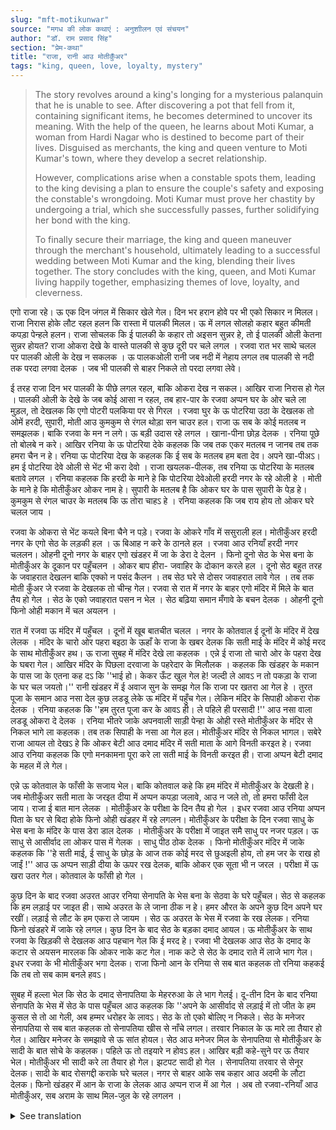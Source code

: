 ```yaml
---
slug: "mft-motikunwar"
source: "मगध की लोक कथाएं : अनुशाीलन एवं संचयन"
author: "डॉ. राम प्रसाद सिंह"
section: "प्रेम-कथा"
title: "राजा, रानी आउ मोतीकुँअर"
tags: "king, queen, love, loyalty, mystery"
---
```

<blockquote>
The story revolves around a king's longing for a mysterious palanquin that he is unable to see. After discovering a pot that fell from it, containing significant items, he becomes determined to uncover its meaning. With the help of the queen, he learns about Moti Kumar, a woman from Hardi Nagar who is destined to become part of their lives. Disguised as merchants, the king and queen venture to Moti Kumar's town, where they develop a secret relationship. 

However, complications arise when a constable spots them, leading to the king devising a plan to ensure the couple's safety and exposing the constable's wrongdoing. Moti Kumar must prove her chastity by undergoing a trial, which she successfully passes, further solidifying her bond with the king. 

To finally secure their marriage, the king and queen maneuver through the merchant's household, ultimately leading to a successful wedding between Moti Kumar and the king, blending their lives together. The story concludes with the king, queen, and Moti Kumar living happily together, emphasizing themes of love, loyalty, and cleverness.
</blockquote>

एगो राजा रहे। ऊ एक दिन जंगल में सिकार खेले गेल। दिन भर हरान होवे पर भी एको सिकार न मिलल। राजा निरास होके लौट रहल हलन कि रास्ता में पालकी मिलल। ऊ में लगल सोलहो कहार बहुत कीमती कपड़ा पेन्हले हलन। राजा सोचलक कि ई पालकी के कहार तो अइसन सुन्नर हे, तो ई पालकी ओली केतना सुन्नर होयत? राजा ओकरा देखे के वास्ते पालकी से कुछ दूरी पर चले लगल । रजवा रात भर साथे चलल पर पालकी ओली के देख न सकलक । ऊ पालकओली रानी जब नदी में नेहाय लगल तब पालकी से नदी तक परदा लगवा देलक । जब भी पालकी से बाहर निकले तो परदा लगवा लेवे। 

ई तरह राजा दिन भर पालकी के पीछे लगल रहल, बाकि ओकरा देख न सकल। आखिर राजा निरास हो गेल । पालकी ओली के देखे के जब कोई आसा न रहल, तब हार-पार के रजवा अप्पन घर के ओर चले ला मुड़ल, तो देखलक कि एगो पोटरी पलकिया पर से गिरल । रजवा घुर के ऊ पोटरिया उठा के देखलक तो ओमें हरदी, सुपारी, मोती आउ कुमकुम से रंगल थोड़ा सन चाउर हल। राजा ऊ सब के कोई मतलब न समझलक। बाकि रजवा के मन न लगे। ऊ बड़ी उदास रहे लगल । खाना-पीना छोड़ देलक । रनिया पूछे तो बोलबे न करे। आखिर रनिया के ऊ पोटरिया देके कहलक कि जब तक एकर मतलब न जानब तब तक हमरा चैन न हे। रनिया ऊ पोटरिया देख के कहलक कि ई सब के मतलब हम बता देव। अपने खा-पीअऽ। हम ई पोटरिया देवे ओली से भेंट भी करा देवो । राजा खयलक-पीलक, तब रनिया ऊ पोटरिया के मतलब बतावे लगल । रनिया कहलक कि हरदी के माने हे कि पोटरिया देवेओली हरदी नगर के रहे ओली हे । मोती के माने हे कि मोतीकुँअर ओकर नाम हे। सुपारी के मतलब है कि ओकर घर के पास सुपारी के पेड़ हे। कुमकुम से रंगल चाउर के मतलब कि ऊ तोरा चाहऽ हे । रनिया कहलक कि जब राय होय तो ओकर घरे चलल जाय ।
 
रजवा के ओकरा से भेंट कयले बिना चैने न पड़े। रजवा के ओकरे गाँव में ससुराली हल। मोतीकुँअर हरदी नगर के एगो सेठ के लड़की हल । ऊ बिआह न करे के ठानले हल । रजवा आउ रनियाँ हरदी नगर चललन। ओहनी दूनो नगर के बाहर एगो खंडहर में जा के डेरा दे देलन । फिनो दूनो सेठ के भेस बना के मोतीकुँअर के दूकान पर पहुँचलन । ओकर बाप हीरा- जवाहिर के दोकान करले हल । दूनो सेठ बहुत तरह के जवाहरात देखलन बाकि एक्को न पसंद कैलन । तब सेठ घरे से दोसर जवाहरात लावे गेल । तब तक मोती कुँअर जे रजवा के देखलक तो चीन्ह गेल। रजवा से रात में नगर के बाहर एगो मंदिर में मिले के बात तैय हो गेल । सेठ के एको जवाहरात पसन न भेल । सेठ बढ़िया समान मँगावे के बचन देलक । ओहनी दूनो फिनो ओही मकान में चल अयलन । 

रात में रजवा ऊ मंदिर में पहुँचल । दूनों में खूब बातचीत चलल । नगर के कोतवाल ई दूनों के मंदिर में देख लेलक । मंदिर के चारो ओर पहरा बइठा के ऊहाँ के राजा के खबर देलक कि सती माई के मंदिर में कोई मरद के साथ मोतीकुँअर हथ। ऊ राजा सुबह में मंदिर देखे ला कहलक । एन्ने ई राजा तो चारो ओर के पहरा देख के घबरा गेल। आखिर मंदिर के पिछला दरवाजा के पहरेदार के मिलौलक । कहलक कि खंडहर के मकान के पास जा के एतना कह दऽ कि ''भाई हो। केकर ऊँट खुल गेल हे! जल्दी ले आवऽ न तो पकड़ा के राजा के घर चल जयतो।'' रानी खंडहर में ई अवाज सुन के समझ गेल कि राजा पर खतरा आ गेल हे । तुरत पूजा के समान आउ नसा देल कुछ लडडू लेके ऊ मंदिर में पहुँच गेल। लेकिन मंदिर के सिपाही ओकरा रोक देलक । रनिया कहलक कि ''हम तुरत पूजा कर के आवऽ ही। ले पहिले ही परसादी !'' आउ नसा वाला लडडू ओकरा दे देलक । रनिया भीतरे जाके अपनवाली साड़ी पेन्हा के ओही रस्ते मोतीकुँअर के मंदिर से निकल भागे ला कहलक। तब तक सिपाही के नसा आ गेल हल। मोतीकुँअर मंदिर से निकल भागल। सबेरे राजा आयल तो देखऽ हे कि ओकर बेटी आउ दमाद मंदिर में सती माता के आगे विनती करइत हे। रजवा आउ रनिया कहलक कि एगो मनकामना पूरा करे ला सती माई के विनती करइत ही। राजा अप्पन बेटी दमाद के महल में ले गेल। 

एन्ने ऊ कोतवाल के फाँसी के सजाय भेल। बाकि कोतवाल कहे कि हम मंदिर में मोतीकुँअर के देखली हे। जब मोतीकुँअर सती माता के जरइत दीया में अप्पन कपड़ा जलावे, आउ न जले तो, तो हमरा फाँसी देल जाय। राजा ई बात मान लेलक । मोतीकुँअर के परीक्षा के दिन तैय हो गेल । इधर रजवा आउ रनिया अप्पन पिता के घर से बिदा होके फिनो ओही खंडहर में रहे लगलन। मोतीकुँअर के परीक्षा के दिन रजवा साधु के भेस बना के मंदिर के पास डेरा डाल देलक । मोतीकुँअर के परीक्षा में जाइत समै साधु पर नजर पड़ल। ऊ साधु से आसीर्वाद ला ओकर पास में गेलक । साधु पीठ ठोक देलक । फिनो मोतीकुँअर मंदिर में जाके कहलक कि ''हे सती माई, ई साधु के छोड़ के आज तक कोई मरद से छुअइली होय, तो हम जर के राख हो जाईं !'' आउ ऊ अप्पन साड़ी दीया के ऊपर रख देलक, बाकि ओकर एक सूता भी न जरल । परीक्षा में ऊ खरा उतर गेल। कोतवाल के फाँसी हो गेल । 

कुछ दिन के बाद रजवा अउरत आउर रनिया सेनापति के भेस बना के सेठवा के घरे पहुँचल। सेठ से कहलक कि हम लड़ाई पर जाइत ही। साथे अउरत के ले जाना ठीक न हे। हमर औरत के अपने कुछ दिन अपने घर रखीं। लड़ाई से लौट के हम एकरा ले जायम । सेठ ऊ अउरत के भेस में रजवा के रख लेलक। रनिया फिनो खंडहरे में जाके रहे लगल। कुछ दिन के बाद सेठ के बड़का दमाद आयल। ऊ मोतीकुँअर के साथ रजवा के खिड़की से देखलक आउ पहचान गेल कि ई मरद हे। रजवा भी देखलक आउ सेठ के दमाद के कटार से अयसन मारलक कि ओकर नाके कट गेल। नाक कटे से सेठ के दमाद राते में लाजे भाग गेल। इधर रजवा के भी मोतीकुँअर भगा देलक। राजा फिनो आन के रनिया से सब बात कहलक तो रनिया कहकई कि तब तो सब काम बनले हवऽ।
 
सुबह में हल्ला भेल कि सेठ के दमाद सेनापतिया के मेहररुआ के ले भाग गेलई। दू-तीन दिन के बाद रनिया सेनापति के भेस में सेठ के पास पहुँचल आउ कहलक कि ''अपने के आसीर्वाद से लड़ाई में तो जीत के हम कुसल से तो आ गेली, अब हम्मर धरोहर के लावऽ। सेठ के तो एको बोलिए न निकले। सेठ के मनेजर सेनापतिया से सब बात कहलक तो सेनापतिया खीस से नाँचे लगल। तरवार निकाल के ऊ मारे ला तैयार हो गेल। आखिर मनेजर के समझावे से ऊ सांत होयल। सेठ आउ मनेजर मिल के सेनापतिया से मोतीकुँअर के सादी के बात सोचे के कहलक। पहिले ऊ तो तइयारे न होवऽ हल। आखिर बड़ी कहे-सुने पर ऊ तैयार भेल। मोतीकुँअर भी सादी करे ला तैयार हो गेल। झटपट सादी हो गेल । सेनापतिया तरवार से सेनूर देलक। सादी के बाद रोसगद्दी कराके घरे चलल। नगर से बाहर आके सब कहार आउ अदमी के लौटा देलक। फिनो खंडहर में आन के राजा के लेलक आउ अप्पन राज में आ गेल । अब तो रजवा-रनियाँ आउ मोतीकुँअर, सब अराम के साथ मिल-जुल के रहे लगलन । 


<details>
<summary>See translation</summary>

The king was behind the palanquin all day, but he could not see it. Eventually, he became disheartened. When there was no hope left to see the palanquin, the king turned towards his home. Then he noticed that a pot had fallen from the palanquin. The king turned around, picked up the pot, and saw that it contained some yellow rice mixed with turmeric, betel nut, pearls, and vermilion. The king did not understand the significance of these items, but he felt restless and sad. He stopped eating and drinking. When the queen asked, he remained silent. Finally, he handed the pot to the queen and said that he would not find peace until he understood its meaning. The queen, looking at the pot, said that she would explain its significance. "You eat and drink," she said. "I will also arrange for a meeting with the person who brought this pot." With this, the king thought it over and the queen began to explain the pot's meaning. She said that the turmeric indicated the person who brought the pot was from Hardi Nagar. The pearls signified the name of Moti Kumar. The betel nut meant there was a betel palm tree near his house, and the rice colored with vermilion indicated that he desires you. The queen suggested that when it was decided, they should go to his house.

The king could not rest without meeting him. Moti Kumar was related to that village. He was the daughter of a wealthy merchant from Hardi Nagar. She had determined not to marry. The king and queen traveled to Hardi Nagar. They both made themselves look like merchants and went to Moti Kumar's shop. Her father ran a shop selling jewels. The two pretended to look at various jewels, but none caught their interest. Then the merchant went home to fetch different jewelry. By then, Moti Kumar recognized the king when she spotted him. They arranged to meet outside the city in a temple at night. The merchant was not satisfied with any of the jewelry. He promised to bring better items. They both returned to the same place.

That night, the king arrived at the temple. There was a lot of conversation between them. The town's constable noticed them in the temple. He stationed guards all around and reported to the king that Moti Kumar was with a man in the Sati Mai temple. The king decided to visit the temple in the morning. Meanwhile, the king became anxious upon seeing the surrounding guards. Finally, he met the guard at the back door of the temple and told him to inform the people near the ruins that, "Brother, someone's camel has broken loose! Hurry up and catch it or you'll be taken to the king's palace." Upon hearing this, the queen understood that the king was in danger. She quickly brought some offerings and sweets for the puja and rushed to the temple. However, the soldier stopped her. The queen said, "I will return after completing the puja. Here, take this offering first!" and handed him a sweet. The queen went inside, changed into her sari, and told Moti Kumar to flee from the temple. By then, the soldier was affected by the sweets. Moti Kumar escaped from the temple. In the morning, when the king arrived, he saw that his daughter and son-in-law were praying in front of Sati Mata.

After that, the constable was sentenced to death. However, the constable claimed that he had seen Moti Kumar in the temple. If Moti Kumar were to burn her cloth in front of Sati Mata and it did not burn, then he should be hanged. The king accepted this statement. The day for Moti Kumar's trial was set. Meanwhile, the king and queen, after leaving their father's house, returned to the ruin. On the day of Moti Kumar's trial, the king disguised himself as a sage and set up near the temple. When Moti Kumar went to her trial, she noticed the sage and approached him for blessings. The sage blessed her. Then Moti Kumar went into the temple and said, "Oh Sati Mai, if until today I have touched any man except this sage, then let me burn to ashes!" She placed her sari over the lamp, but not a single thread burned. She passed her test. The constable faced execution.

A few days later, the king and queen, disguised as the commander and the queen, reached the merchant's house. They told the merchant that they were going to war and it was not right to take the queen along. "Keep my wife at your home for a few days. After returning from the war, I will take her with me." The merchant kept the king, disguised as a queen, at his house. The queen went back to the ruins. A few days later, the merchant's elder son-in-law came. He saw the king at the window with Moti Kumar and recognized him as the king. The king also recognized him and attacked the merchant's son-in-law with a dagger, cutting off his nose. Upon losing his nose, the merchant's son-in-law fled in shame during the night. Meanwhile, the king also managed to escape with Moti Kumar. The king then conveyed everything to the queen, who said, "Now everything is set."

In the morning, there was an uproar that the merchant's son-in-law had kidnapped the commander’s wife. After two or three days, the queen, in the commander’s disguise, reached the merchant and said, "With your blessings, I have successfully returned from the war, now return my dowry." The merchant could not say a word. The merchant's manager informed the commander about everything, and the commander started dancing out of irritation. He drew his sword and was ready to strike. However, after the manager explained, he calmed down. The merchant and the manager asked the commander to consider Moti Kumar's marriage. At first, he was unwilling. But after much discussion, he agreed. Moti Kumar also prepared for the marriage. The wedding took place quickly. The commander blessed the couple with his sword. After the wedding, he organized a feast and brought them home. On the way out of the city, he returned all the attendants and people. Then he brought the king to the ruins and returned to his kingdom. Now the king, the queen, and Moti Kumar were all living together in peace and happiness.
</details>